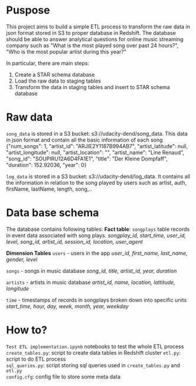 # Puspose

This project aims to build a simple ETL process to transform the raw data in json format stored in S3 to proper database in Redshift. The database should be able to answer analytical questions for online music streaming company such as "What is the most played song over past 24 hours?", "Who is the most popular artist during this year?"

In particular, there are main steps:
1. Create a STAR schema database
2. Load the raw data to staging tables
3. Transform the data in staging tables and  insert to STAR schema database

# Raw data
`song_data` is stored in a S3 bucket: s3://udacity-dend/song_data. This data in json format and contain all the basic information of each song {"num_songs": 1, "artist_id": "ARJIE2Y1187B994AB7", "artist_latitude": null, "artist_longitude": null, "artist_location": "", "artist_name": "Line Renaud", "song_id": "SOUPIRU12A6D4FA1E1", "title": "Der Kleine Dompfaff", "duration": 152.92036, "year": 0} 

`log_data` is stored in a S3 bucket: s3://udacity-dend/log_data. It contains all the information in relation to the song played by users such as artist, auth, firsName, lastName, length, song,..


# Data base schema

The database contains following tables:
**Fact table**: 
`songplays` table  records in event data associated with song plays. 
*songplay_id, start_time, user_id, level, song_id, artist_id, session_id, location, user_agent*

**Dimension Tables**
`users` - users in the app
*user_id, first_name, last_name, gender, level*

`songs` - songs in music database
*song_id, title, artist_id, year, duration*

`artists` - artists in music database
*artist_id, name, location, lattitude, longitude*

`time` - timestamps of records in songplays broken down into specific units
*start_time, hour, day, week, month, year, weekday*

# How to?

`Test ETL implementation.ipynb` notebooks to test the whole ETL process  
`create_tables.py`: script to create data tables in Redshift cluster 
`etl.py`: script to do ETL process   
`sql_queries.py`: script storing sql queries used in `create_tables.py` and `etl.py`  
`config.cfg`: config file to store some meta data  





